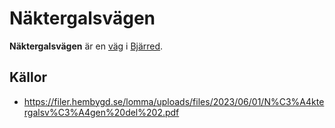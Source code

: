 # Näktergalsvägen

**Näktergalsvägen** är en [väg](väg) i [Bjärred](bjärred).

<!-- TODO: Lägg till mer innehåll från källorna -->

## Källor

* <https://filer.hembygd.se/lomma/uploads/files/2023/06/01/N%C3%A4ktergalsv%C3%A4gen%20del%202.pdf>
